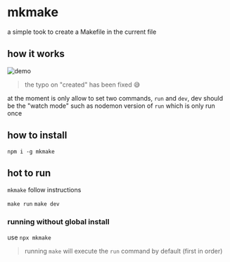 # mkmake

a simple took to create a Makefile in the current file

## how it works

![demo](https://user-images.githubusercontent.com/4562878/68478472-3b039e00-0230-11ea-9370-611770c122b8.gif)

> the typo on "created" has been fixed 😅

at the moment is only allow to set two commands, `run` and `dev`, dev should be the "watch mode" such as nodemon version of `run` which is only run once

## how to install

`npm i -g mkmake`

## hot to run

`mkmake`
follow instructions

`make run`
`make dev`

### running without global install

use `npx mkmake`

> running `make` will execute the `run` command by default (first in order)
